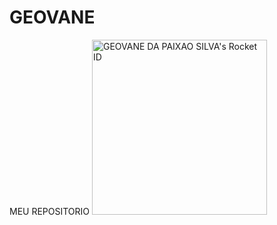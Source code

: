 # GEOVANE
MEU REPOSITORIO
<a href="https://app.rocketseat.com.br/me/geovane-paixao"><img src="https://app.rocketseat.com.br/api/rocketid/share?slug=geovane-paixao&type=card" width="280" alt="GEOVANE DA PAIXAO SILVA's Rocket ID"/></a>
